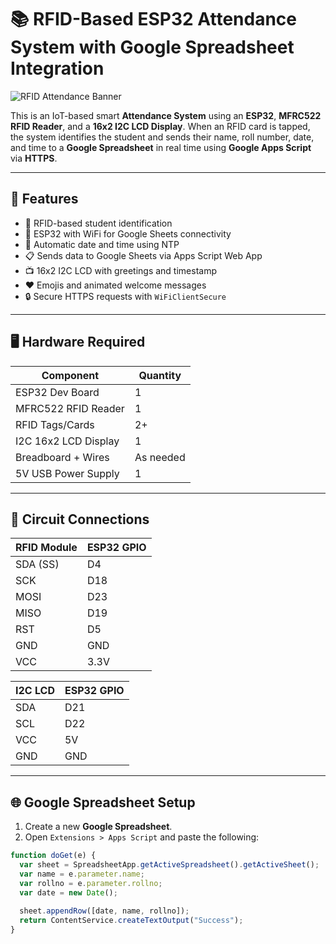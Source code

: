 # 📚 RFID-Based ESP32 Attendance System with Google Spreadsheet Integration

![RFID Attendance Banner](images/demo.gif)

This is an IoT-based smart **Attendance System** using an **ESP32**, **MFRC522 RFID Reader**, and a **16x2 I2C LCD Display**. When an RFID card is tapped, the system identifies the student and sends their name, roll number, date, and time to a **Google Spreadsheet** in real time using **Google Apps Script** via **HTTPS**.

---

## 🚀 Features

- 🛂 RFID-based student identification
- 📡 ESP32 with WiFi for Google Sheets connectivity
- 📅 Automatic date and time using NTP
- 📋 Sends data to Google Sheets via Apps Script Web App
- 📺 16x2 I2C LCD with greetings and timestamp
- ❤️ Emojis and animated welcome messages
- 🔒 Secure HTTPS requests with `WiFiClientSecure`

---

## 🖥️ Hardware Required

| Component            | Quantity |
|----------------------|----------|
| ESP32 Dev Board      | 1        |
| MFRC522 RFID Reader  | 1        |
| RFID Tags/Cards      | 2+       |
| I2C 16x2 LCD Display | 1        |
| Breadboard + Wires   | As needed |
| 5V USB Power Supply  | 1        |

---

## 🔌 Circuit Connections

| RFID Module | ESP32 GPIO |
|-------------|------------|
| SDA (SS)    | D4         |
| SCK         | D18        |
| MOSI        | D23        |
| MISO        | D19        |
| RST         | D5         |
| GND         | GND        |
| VCC         | 3.3V       |

| I2C LCD | ESP32 GPIO |
|--------|------------|
| SDA    | D21        |
| SCL    | D22        |
| VCC    | 5V         |
| GND    | GND        |

---

## 🌐 Google Spreadsheet Setup

1. Create a new **Google Spreadsheet**.
2. Open `Extensions > Apps Script` and paste the following:

```javascript
function doGet(e) {
  var sheet = SpreadsheetApp.getActiveSpreadsheet().getActiveSheet();
  var name = e.parameter.name;
  var rollno = e.parameter.rollno;
  var date = new Date();
  
  sheet.appendRow([date, name, rollno]);
  return ContentService.createTextOutput("Success");
}
